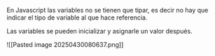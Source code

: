 En Javascript las variables no se tienen que tipar, es decir no hay que indicar el tipo de variable al que hace referencia.

Las variables se pueden inicializar y asignarle un valor después.


![[Pasted image 20250430080637.png]]